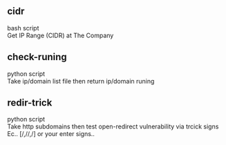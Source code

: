 ## cidr
bash script<br> Get IP Range (CIDR) at The Company <br>

## check-runing
python script <br> Take ip/domain list file then return ip/domain runing

## redir-trick
python script <br> Take http subdomains then test open-redirect vulnerability via trcick signs Ec.. [/,//,\/] or your enter signs..
